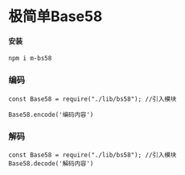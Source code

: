 # 极简单Base58
#### 安装
```
npm i m-bs58
```
### 编码
```
const Base58 = require("./lib/bs58"); //引入模块

Base58.encode('编码内容')
```
### 解码
```
const Base58 = require("./lib/bs58"); //引入模块
Base58.decode('解码内容')
```


